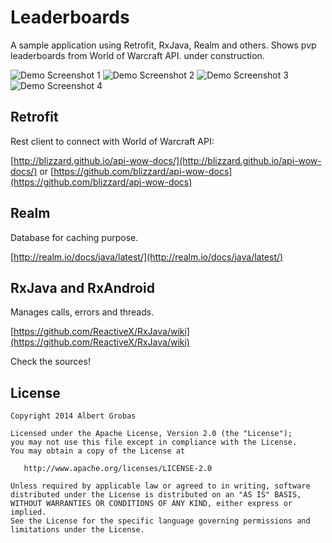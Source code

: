 # Leaderboards

A sample application using Retrofit, RxJava, Realm and others.
Shows pvp leaderboards from World of Warcraft API.
under construction.

![Demo Screenshot 1][1]
![Demo Screenshot 2][2]
![Demo Screenshot 3][3]
![Demo Screenshot 4][4]

## Retrofit

Rest client to connect with World of Warcraft API:

[http://blizzard.github.io/api-wow-docs/](http://blizzard.github.io/api-wow-docs/) or
[https://github.com/blizzard/api-wow-docs](https://github.com/blizzard/api-wow-docs)

## Realm

Database for caching purpose.

[http://realm.io/docs/java/latest/](http://realm.io/docs/java/latest/)

## RxJava and RxAndroid

Manages calls, errors and threads.

[https://github.com/ReactiveX/RxJava/wiki](https://github.com/ReactiveX/RxJava/wiki)

Check the sources!

License
-------

    Copyright 2014 Albert Grobas

    Licensed under the Apache License, Version 2.0 (the "License");
    you may not use this file except in compliance with the License.
    You may obtain a copy of the License at

       http://www.apache.org/licenses/LICENSE-2.0

    Unless required by applicable law or agreed to in writing, software
    distributed under the License is distributed on an "AS IS" BASIS,
    WITHOUT WARRANTIES OR CONDITIONS OF ANY KIND, either express or implied.
    See the License for the specific language governing permissions and
    limitations under the License.

[1]: ./art/screen01.png
[2]: ./art/screen02.png
[3]: ./art/screen03.png
[4]: ./art/screen04.png

